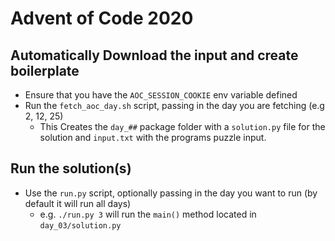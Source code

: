 # Advent of Code 2020

## Automatically Download the input and create boilerplate

* Ensure that you have the `AOC_SESSION_COOKIE` env variable defined
* Run the `fetch_aoc_day.sh` script, passing in the day you are fetching (e.g 2, 12, 25)
  * This Creates the `day_##` package folder with a `solution.py` file for the solution and `input.txt` with the programs puzzle input.

## Run the solution(s)
* Use the `run.py` script, optionally passing in the day you want to run (by default it will run all days)
  * e.g. `./run.py 3` will run the `main()` method located in `day_03/solution.py`